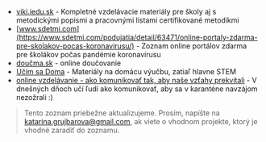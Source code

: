 * [viki.iedu.sk](https://viki.iedu.sk/resources/browser/verejne) - Kompletné vzdelávacie materiály pre školy aj s metodickými popismi a pracovnými listami certifikované metodikmi
* [www.sdetmi.com](https://www.sdetmi.com/podujatia/detail/63471/online-portaly-zdarma-pre-skolakov-pocas-koronavirusu/) - Zoznam online portálov zdarma pre školákov počas pandémie koronavírusu
* [doučma.sk](https://www.doucma.sk) - online doučovanie
* [Učím sa Doma](https://ucimsadoma.sk/) - Materiály na domácu výučbu, zatiaľ hlavne STEM
* [online vzdelávanie - ako komunikovať tak, aby naše vzťahy prekvitali](https://www.otvorenahra.sk/) - V dnešných dňoch učí ľudí ako komunikovať, aby sa v karanténe navzájom nezožrali :)

> Tento zoznam priebežne aktualizujeme. Prosím, napíšte na katarina.grujbarova@gmail.com, ak viete o vhodnom projekte, ktorý je vhodné zaradiť do zoznamu.